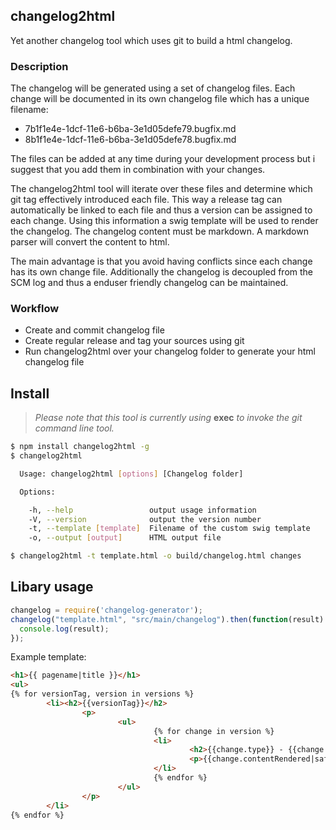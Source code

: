 ## changelog2html

Yet another changelog tool which uses git to build a html changelog.

### Description

The changelog will be generated using a set of changelog files. Each change will be documented in its own changelog file which has a unique filename:


* 7b1f1e4e-1dcf-11e6-b6ba-3e1d05defe79.bugfix.md
* 8b1f1e4e-1dcf-11e6-b6ba-3e1d05defe78.bugfix.md

The files can be added at any time during your development process but i suggest that you add them in combination with your changes.

The changelog2html tool will iterate over these files and determine which git tag effectively introduced each file. This way a release tag can automatically be linked to each file and thus a version can be assigned to each change. Using this information a swig template will be used to render the changelog.
The changelog content must be markdown. A markdown parser will convert the content to html.

The main advantage is that you avoid having conflicts since each change has its own change file. Additionally the changelog is decoupled from the SCM log and thus a enduser friendly changelog can be maintained.

### Workflow

* Create and commit changelog file
* Create regular release and tag your sources using git
* Run changelog2html over your changelog folder to generate your html changelog file

## Install

>  *Please note that this tool is currently using* **exec** *to invoke the git command line tool.*

```bash
$ npm install changelog2html -g
$ changelog2html 

  Usage: changelog2html [options] [Changelog folder]

  Options:

    -h, --help                 output usage information
    -V, --version              output the version number
    -t, --template [template]  Filename of the custom swig template
    -o, --output [output]      HTML output file

$ changelog2html -t template.html -o build/changelog.html changes
```

## Libary usage

```js
changelog = require('changelog-generator');
changelog("template.html", "src/main/changelog").then(function(result) {
  console.log(result);
});
```

Example template:

```html
<h1>{{ pagename|title }}</h1>
<ul>
{% for versionTag, version in versions %}
        <li><h2>{{versionTag}}</h2>
                <p>
                        <ul>
                                {% for change in version %}
                                <li>
                                        <h2>{{change.type}} - {{change.tag}} - {{change.date}}</h2>
                                        <p>{{change.contentRendered|safe}}</p>
                                </li>
                                {% endfor %}
                        </ul>
                </p>
        </li>
{% endfor %}
```

